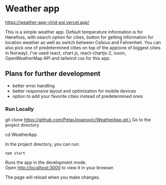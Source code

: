 # Weather app

https://weather-app-virid-psi.vercel.app/

This is a simple weather app. Default temperature information is for Hønefoss, with search option for cities, button for getting information for location weather as well as switch between Celsius and Fahrenheit. You can also pick one of predetermined cities on top of the app(one of biggest cities in Norway). I've used react, chart.js, react-chartjs-2, luxon, OpenWeatherMap API and tailwind css for this app.

## Plans for further development

- better error handling
- better responsive layout and optimization for mobile devices
- option to add your favorite cities instead of predetermined ones

### Run Locally

git clone https://github.com/PetarJovanovic/WeatherApp.git.\
Go to the project directory

cd WeatherApp

In the project directory, you can run:

`npm start`

Runs the app in the development mode.\
Open [http://localhost:3000](http://localhost:3000) to view it in your browser.

The page will reload when you make changes.
